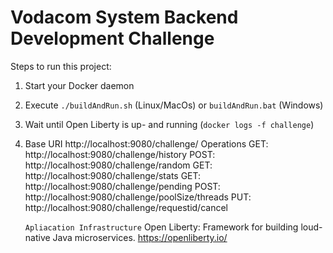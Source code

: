 # Vodacom System Backend Development Challenge

Steps to run this project:

1. Start your Docker daemon
2. Execute `./buildAndRun.sh` (Linux/MacOs) or `buildAndRun.bat` (Windows)
3. Wait until Open Liberty is up- and running (`docker logs -f challenge`)
4. Base URI http://localhost:9080/challenge/
        Operations
   		GET:  http://localhost:9080/challenge/history
		POST: http://localhost:9080/challenge/random
		GET:  http://localhost:9080/challenge/stats
		GET:  http://localhost:9080/challenge/pending
		POST: http://localhost:9080/challenge/poolSize/threads
		PUT:  http://localhost:9080/challenge/requestid/cancel
		
   `Apliacation Infrastructure` 
	Open Liberty: Framework for building loud-native Java microservices.
	https://openliberty.io/

